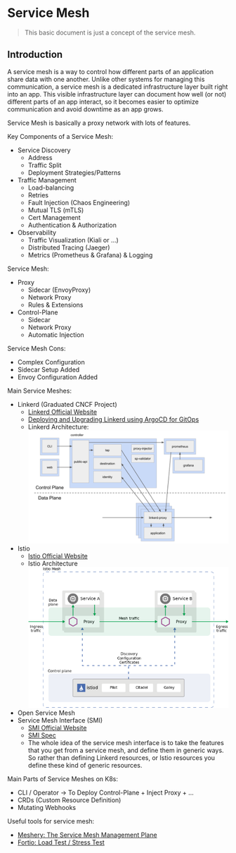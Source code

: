 # Service Mesh

> This basic document is just a concept of the service mesh.

## Introduction

A service mesh is a way to control how different parts of an application share data with one another. Unlike other systems for managing this communication, a service mesh is a dedicated infrastructure layer built right into an app. This visible infrastructure layer can document how well (or not) different parts of an app interact, so it becomes easier to optimize communication and avoid downtime as an app grows.

Service Mesh is basically a proxy network with lots of features.

Key Components of a Service Mesh:
- Service Discovery
  - Address
  - Traffic Split
  - Deployment Strategies/Patterns
- Traffic Management
  - Load-balancing
  - Retries
  - Fault Injection (Chaos Engineering)
  - Mutual TLS (mTLS)
  - Cert Management
  - Authentication & Authorization
- Observability
  - Traffic Visualization (Kiali or ...)
  - Distributed Tracing (Jaeger)
  - Metrics (Prometheus & Grafana) & Logging

Service Mesh:
- Proxy
  - Sidecar (EnvoyProxy)
  - Network Proxy
  - Rules & Extensions
- Control-Plane
  - Sidecar
  - Network Proxy
  - Automatic Injection

Service Mesh Cons:
- Complex Configuration
- Sidecar Setup Added
- Envoy Configuration Added

Main Service Meshes:
- Linkerd (Graduated CNCF Project)
  - [Linkerd Official Website](https://linkerd.io/)
  - [Deploying and Upgrading Linkerd using ArgoCD for GitOps](https://linkerd.io/2/tasks/gitops/)
  - Linkerd Architecture: ![Linkerd Architecture](images/linkerd-architecture.png)
- Istio
  - [Istio Official Website](https://istio.io/)
  - Istio Architecture ![Istio Architecture](images/istio-architecture.png)
- Open Service Mesh
- Service Mesh Interface (SMI)
  - [SMI Official Website](https://smi-spec.io/)
  - [SMI Spec](https://github.com/servicemeshinterface/smi-spec)
  - The whole idea of the service mesh interface is to take the features that you get from a service mesh, and define them in generic ways. So rather than defining Linkerd resources, or Istio resources you define these kind of generic resources.

Main Parts of Service Meshes on K8s:
- CLI / Operator -> To Deploy Control-Plane + Inject Proxy + ...
- CRDs (Custom Resource Definition)
- Mutating Webhooks

Useful tools for service mesh:
- [Meshery: The Service Mesh Management Plane](https://meshery.io/)
- [Fortio: Load Test / Stress Test](https://fortio.org/)